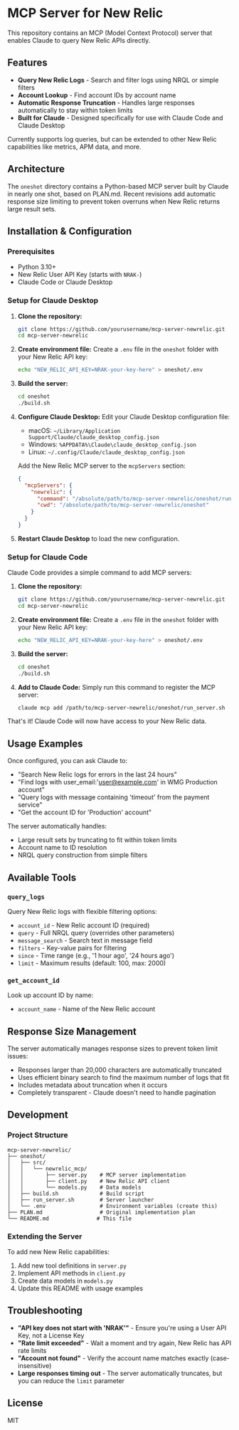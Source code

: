 # MCP Server for New Relic

This repository contains an MCP (Model Context Protocol) server that enables Claude to query New Relic APIs directly.

## Features

- **Query New Relic Logs** - Search and filter logs using NRQL or simple filters
- **Account Lookup** - Find account IDs by account name
- **Automatic Response Truncation** - Handles large responses automatically to stay within token limits
- **Built for Claude** - Designed specifically for use with Claude Code and Claude Desktop

Currently supports log queries, but can be extended to other New Relic capabilities like metrics, APM data, and more.

## Architecture

The `oneshot` directory contains a Python-based MCP server built by Claude in nearly one shot, based on PLAN.md. Recent revisions add automatic response size limiting to prevent token overruns when New Relic returns large result sets.

## Installation & Configuration

### Prerequisites

- Python 3.10+
- New Relic User API Key (starts with `NRAK-`)
- Claude Code or Claude Desktop

### Setup for Claude Desktop

1. **Clone the repository:**
   ```bash
   git clone https://github.com/yourusername/mcp-server-newrelic.git
   cd mcp-server-newrelic
   ```

2. **Create environment file:**
   Create a `.env` file in the `oneshot` folder with your New Relic API key:
   ```bash
   echo "NEW_RELIC_API_KEY=NRAK-your-key-here" > oneshot/.env
   ```

3. **Build the server:**
   ```bash
   cd oneshot
   ./build.sh
   ```

4. **Configure Claude Desktop:**
   Edit your Claude Desktop configuration file:
   - macOS: `~/Library/Application Support/Claude/claude_desktop_config.json`
   - Windows: `%APPDATA%\Claude\claude_desktop_config.json`
   - Linux: `~/.config/Claude/claude_desktop_config.json`

   Add the New Relic MCP server to the `mcpServers` section:
   ```json
   {
     "mcpServers": {
       "newrelic": {
         "command": "/absolute/path/to/mcp-server-newrelic/oneshot/run_server.sh",
         "cwd": "/absolute/path/to/mcp-server-newrelic/oneshot"
       }
     }
   }
   ```

5. **Restart Claude Desktop** to load the new configuration.

### Setup for Claude Code

Claude Code provides a simple command to add MCP servers:

1. **Clone the repository:**
   ```bash
   git clone https://github.com/yourusername/mcp-server-newrelic.git
   cd mcp-server-newrelic
   ```

2. **Create environment file:**
   Create a `.env` file in the `oneshot` folder with your New Relic API key:
   ```bash
   echo "NEW_RELIC_API_KEY=NRAK-your-key-here" > oneshot/.env
   ```

3. **Build the server:**
   ```bash
   cd oneshot
   ./build.sh
   ```

4. **Add to Claude Code:**
   Simply run this command to register the MCP server:
   ```bash
   claude mcp add /path/to/mcp-server-newrelic/oneshot/run_server.sh
   ```

That's it! Claude Code will now have access to your New Relic data.

## Usage Examples

Once configured, you can ask Claude to:

- "Search New Relic logs for errors in the last 24 hours"
- "Find logs with user_email:'user@example.com' in WMG Production account"
- "Query logs with message containing 'timeout' from the payment service"
- "Get the account ID for 'Production' account"

The server automatically handles:
- Large result sets by truncating to fit within token limits
- Account name to ID resolution
- NRQL query construction from simple filters

## Available Tools

### `query_logs`
Query New Relic logs with flexible filtering options:
- `account_id` - New Relic account ID (required)
- `query` - Full NRQL query (overrides other parameters)
- `message_search` - Search text in message field
- `filters` - Key-value pairs for filtering
- `since` - Time range (e.g., '1 hour ago', '24 hours ago')
- `limit` - Maximum results (default: 100, max: 2000)

### `get_account_id`
Look up account ID by name:
- `account_name` - Name of the New Relic account

## Response Size Management

The server automatically manages response sizes to prevent token limit issues:
- Responses larger than 20,000 characters are automatically truncated
- Uses efficient binary search to find the maximum number of logs that fit
- Includes metadata about truncation when it occurs
- Completely transparent - Claude doesn't need to handle pagination

## Development

### Project Structure
```
mcp-server-newrelic/
├── oneshot/
│   ├── src/
│   │   └── newrelic_mcp/
│   │       ├── server.py    # MCP server implementation
│   │       ├── client.py    # New Relic API client
│   │       └── models.py    # Data models
│   ├── build.sh             # Build script
│   ├── run_server.sh        # Server launcher
│   └── .env                 # Environment variables (create this)
├── PLAN.md                  # Original implementation plan
└── README.md               # This file
```

### Extending the Server

To add new New Relic capabilities:

1. Add new tool definitions in `server.py`
2. Implement API methods in `client.py`
3. Create data models in `models.py`
4. Update this README with usage examples

## Troubleshooting

- **"API key does not start with 'NRAK'"** - Ensure you're using a User API Key, not a License Key
- **"Rate limit exceeded"** - Wait a moment and try again, New Relic has API rate limits
- **"Account not found"** - Verify the account name matches exactly (case-insensitive)
- **Large responses timing out** - The server automatically truncates, but you can reduce the `limit` parameter

## License

MIT